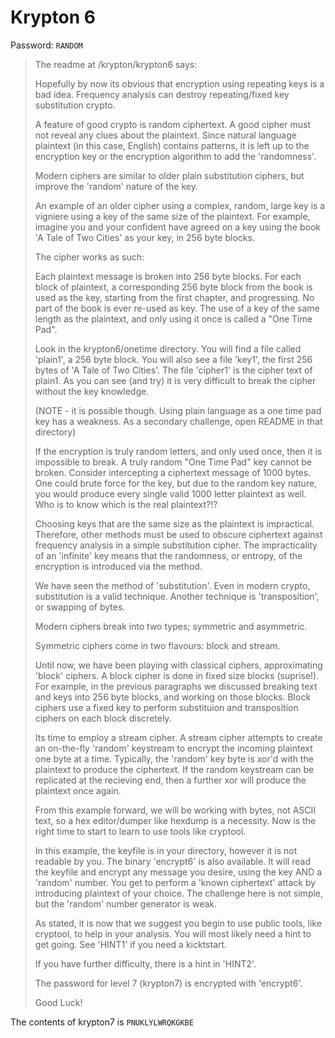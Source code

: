 # Krypton 6

Password: `RANDOM`

> The readme at /krypton/krypton6 says:
> 
> Hopefully by now its obvious that encryption using repeating keys is a bad idea.  Frequency analysis can destroy repeating/fixed key substitution crypto.
> 
> A feature of good crypto is random ciphertext.  A good cipher must not reveal any clues about the plaintext.  Since natural language plaintext (in this case, English) contains patterns, it is left up to the encryption key or the encryption algorithm to add the 'randomness'.
> 
> Modern ciphers are similar to older plain substitution ciphers, but improve the 'random' nature of the key.
> 
> An example of an older cipher using a complex, random, large key is a vigniere using a key of the same size of the plaintext. For example, imagine you and your confident have agreed on a key using the book 'A Tale of Two Cities' as your key, in 256 byte blocks.
> 
> The cipher works as such:
> 
> Each plaintext message is broken into 256 byte blocks.  For each block of plaintext, a corresponding 256 byte block from the book is used as the key, starting from the first chapter, and progressing. No part of the book is ever re-used as key.  The use of a key of the same length as the plaintext, and only using it once is called a "One Time Pad".
> 
> Look in the krypton6/onetime  directory.  You will find a file called 'plain1', a 256 byte block.  You will also see a file 'key1', the first 256 bytes of 'A Tale of Two Cities'.  The file 'cipher1' is the cipher text of plain1.  As you can see (and try) it is very difficult to break the cipher without the key knowledge.
> 
> (NOTE - it is possible though.  Using plain language as a one time pad key has a weakness.  As a secondary challenge, open README in that directory)
> 
> If the encryption is truly random letters, and only used once, then it is impossible to break.  A truly random "One Time Pad" key cannot be broken.  Consider intercepting a ciphertext message of 1000 bytes.  One could brute force for the key, but due to the random key nature, you would produce every single valid 1000 letter plaintext as well.  Who is to know which is the real plaintext?!?
> 
> Choosing keys that are the same size as the plaintext is impractical. Therefore, other methods must be used to obscure ciphertext against frequency analysis in a simple substitution cipher.  The impracticality of an 'infinite' key means that the randomness, or entropy, of the encryption is introduced via the method.
> 
> We have seen the method of 'substitution'.  Even in modern crypto, substitution is a valid technique.  Another technique is 'transposition', or swapping of bytes.
> 
> Modern ciphers break into two types; symmetric and asymmetric.
> 
> Symmetric ciphers come in two flavours: block and stream.
> 
> Until now, we have been playing with classical ciphers, approximating 'block' ciphers.  A block cipher is done in fixed size blocks (suprise!). For example, in the previous paragraphs we discussed breaking text and keys into 256 byte blocks, and working on those blocks.  Block ciphers use a fixed key to perform substituion and transposition ciphers on each block discretely.
> 
> Its time to employ a stream cipher.  A stream cipher attempts to create an on-the-fly 'random' keystream to encrypt the incoming plaintext one byte at a time. Typically, the 'random' key byte is xor'd with the plaintext to produce the ciphertext.  If the random keystream can be replicated at the recieving end, then a further xor will produce the plaintext once again.
> 
> From this example forward, we will be working with bytes, not ASCII text, so a hex editor/dumper like hexdump is a necessity.  Now is the right time to start to learn to use tools like cryptool.
> 
> In this example, the keyfile is in your directory, however it is not readable by you.  The binary 'encrypt6' is also available. It will read the keyfile and encrypt any message you desire, using the key AND a 'random' number.  You get to perform a 'known ciphertext' attack by introducing plaintext of your choice. The challenge here is not simple, but the 'random' number generator is weak.
> 
> As stated, it is now that we suggest you begin to use public tools, like cryptool, to help in your analysis.  You will most likely need a hint to get going. See 'HINT1' if you need a kicktstart.
> 
> If you have further difficulty, there is a hint in 'HINT2'.
> 
> The password for level 7 (krypton7) is encrypted with 'encrypt6'.
> 
> Good Luck!

The contents of krypton7 is `PNUKLYLWRQKGKBE`
